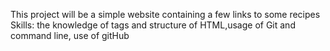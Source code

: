 This project will be a simple website containing a few links to some recipes
Skills: the knowledge of tags and structure of HTML,usage of Git and command line, use of gitHub